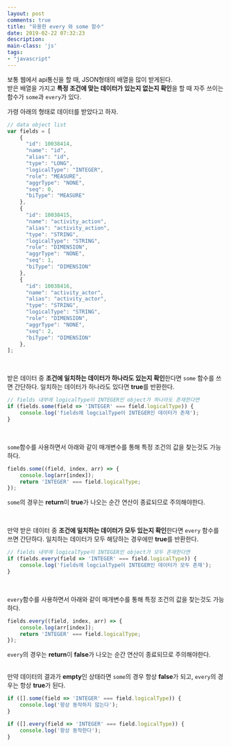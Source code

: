 ```yaml
---
layout: post
comments: true
title: "유용한 every 와 some 함수"
date: 2019-02-22 07:32:23
description:
main-class: 'js'
tags: 
- "javascript"
---
```


보통 웹에서 api통신을 할 때, JSON형태의 배열을 많이 받게된다.<br/>
받은 배열을 가지고 **특정 조건에 맞는 데이터가 있는지 없는지 확인**을 할 때 자주 쓰이는 함수가 `some`과 `every`가 있다.

가령 아래의 형태로 데이터를 받았다고 하자. 
```javascript
// data object list
var fields = [
    {
      "id": 10038414,
      "name": "id",
      "alias": "id",
      "type": "LONG",
      "logicalType": "INTEGER",
      "role": "MEASURE",
      "aggrType": "NONE",
      "seq": 0,
      "biType": "MEASURE"
    },
    {
      "id": 10038415,
      "name": "activity_action",
      "alias": "activity_action",
      "type": "STRING",
      "logicalType": "STRING",
      "role": "DIMENSION",
      "aggrType": "NONE",
      "seq": 1,
      "biType": "DIMENSION"
    },
    {
      "id": 10038416,
      "name": "activity_actor",
      "alias": "activity_actor",
      "type": "STRING",
      "logicalType": "STRING",
      "role": "DIMENSION",
      "aggrType": "NONE",
      "seq": 2,
      "biType": "DIMENSION"
    },
];
```
<br/>

받은 데이터 중 **조건에 일치하는 데이터가 하나라도 있는지 확인**한다면 `some` 함수를 쓰면 간단하다.
일치하는 데이터가 하나라도 있다면 **true**를 반환한다.
```javascript
// fields 내부에 logicalType이 INTEGER인 object가 하나라도 존재한다면
if (fields.some(field => 'INTEGER' === field.logicalType)) {
    console.log('fields에 logcialType이 INTEGER인 데이터가 존재');
}
```
<br/>

`some`함수를 사용하면서 아래와 같이 매개변수를 통해 특정 조건의 값을 찾는것도 가능하다.
```javascript
fields.some((field, index, arr) => {
    console.log(arr[index]);
    return 'INTEGER' === field.logicalType;
});
```
`some`의 경우는 **return**이 **true**가 나오는 순간 연산이 종료되므로 주의해야한다.

<br/>

만약 받은 데이터 중 **조건에 일치하는 데이터가 모두 있는지 확인**한다면 `every` 함수를 쓰면 간단하다.
일치하는 데이터가 모두 해당하는 경우에만 **true**를 반환한다.
```javascript
// fields 내부에 logicalType이 INTEGER인 object가 모두 존재한다면
if (fields.every(field => 'INTEGER' === field.logicalType)) {
    console.log('fields에 logcialType이 INTEGER인 데이터가 모두 존재');
}
``` 
<br/>

`every`함수를 사용하면서 아래와 같이 매개변수를 통해 특정 조건의 값을 찾는것도 가능하다.
```javascript
fields.every((field, index, arr) => {
    console.log(arr[index]);
    return 'INTEGER' === field.logicalType;
});
```
`every`의 경우는 **return**이 **false**가 나오는 순간 연산이 종료되므로 주의해야한다.
<br/><br/>

만약 데이터의 결과가 **empty**인 상태라면 `some`의 경우 항상 **false**가 되고,
`every`의 경우는 항상 **true**가 된다.
```javascript
if ([].some(field => 'INTEGER' === field.logicalType)) {
    console.log('항상 동작하지 않는다');
}

if ([].every(field => 'INTEGER' === field.logicalType)) {
    console.log('항상 동작한다');
}
```
